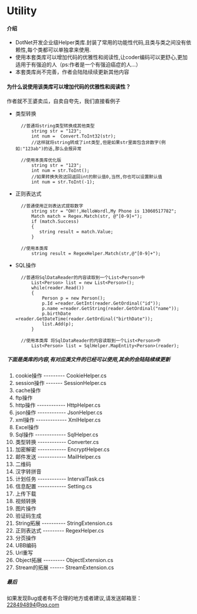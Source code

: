 # Utility
#### 介绍
* DotNet开发企业级Helper类库.封装了常用的功能性代码,且类与类之间没有依赖性,每个类都可以单独拿来使用.
* 使用本套类库可以增加代码的优雅性和阅读性,让coder编码可以更舒心,更加适用于有强迫的人（ps:作者是一个有强迫癌症的人...）
* 本套类库尚不完善，作者会陆陆续续更新其他内容

#### 为什么说使用该类库可以增加代码的优雅性和阅读性？
作者就不王婆卖瓜，自卖自夸先，我们直接看例子

* 类型转换

		//普通将string类型转换成其他类型
			string str = "123";
			int num =  Convert.ToInt32(str);
			//这样就将string转成了int类型,但是如果str里面包含非数字(例如:"123ab")的话,那么会报异常
		
		//使用本类库优化版
			string str = "123";
			int num = str.ToInt();
			//如果转换失败这回返回int的默认值0,当然,你也可以设置默认值
			int num = str.ToInt(-1);

* 正则表达式
		
		//普通使用正则表达式提取数字
			string str = "OH!!,HelloWordl,My Phone is 13060517782";
            Match match = Regex.Match(str, @"[0-9]+");
            if (match.Success)
            {
               string result = match.Value;
            }

		//使用本类库
			string result = RegexHelper.Match(str,@"[0-9]+");

* SQL操作
	
		//普通将SqlDataReader的内容读取到一个List<Person>中
			List<Person> list = new List<Person>();
			while(reader.Read())
			{
				Person p = new Person();
				p.Id =reader.GetInt(reader.GetOrdinal("id"));
				p.name =reader.GetString(reader.GetOrdinal("name"));
				p.birthDate =reader.GetDateTime(reader.GetOrdinal("birthDate"));
				list.Add(p);
			}
		
		//使用本类库 将SqlDataReader的内容读取到一个List<Person>中
			List<Person> list = SqlHelper.MapEntity<Person>(reader);

##### 下面是类库的内容,有对应类文件的已经可以使用,其余的会陆陆续续更新

1. cookie操作 --------- CookieHelper.cs
2. session操作 ------- SessionHelper.cs
3. cache操作
4. ftp操作
5. http操作 ------------ HttpHelper.cs
6. json操作 ------------ JsonHelper.cs		
7. xml操作 ------------- XmlHelper.cs
8. Excel操作			
9. Sql操作 ------------- SqlHelper.cs
10. 类型转换 ------------ Converter.cs
11. 加密解密 ------------ EncryptHelper.cs	
12. 邮件发送	------------ MailHelper.cs
13. 二维码
14. 汉字转拼音
15. 计划任务	------------ IntervalTask.cs
16. 信息配置 ------------ Setting.cs
17. 上传下载
18. 视频转换
19. 图片操作
20. 验证码生成
21. String拓展 ---------- StringExtension.cs
22. 正则表达式 --------- RegexHelper.cs
23. 分页操作
24. UBB编码
25. Url重写
26. Object拓展 --------- ObjectExtension.cs
27. Stream的拓展	------ StreamExtension.cs

##### 最后
如果发现Bug或者有不合理的地方或者建议,请发送邮箱至：228494894@qq.com

